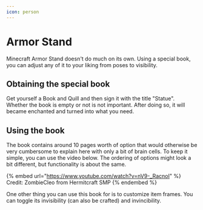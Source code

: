```yaml
---
icon: person
---
```


# Armor Stand

Minecraft Armor Stand doesn't do much on its own. Using a special book, you can adjust any of it to your liking from poses to visibility.

## Obtaining the special book

Get yourself a Book and Quill and then sign it with the title "Statue". Whether the book is empty or not is not important. After doing so, it will became enchanted and turned into what you need.

## Using the book

The book contains around 10 pages worth of option that would otherwise be very cumbersome to explain here with only a bit of brain cells. To keep it simple, you can use the video below. The ordering of options might look a bit different, but functionality is about the same.

{% embed url="https://www.youtube.com/watch?v=nV9-_RacnoI" %}
Credit: ZombieCleo from Hermitcraft SMP
{% endembed %}

One other thing you can use this book for is to customize item frames. You can toggle its invisibility (can also be crafted) and invincibility.

